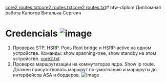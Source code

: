 [core2 routes.txt](https://github.com/user-attachments/files/16759189/core2.routes.txt)[core2 routes.txt](https://github.com/user-attachments/files/16759184/core2.routes.txt)[core2 routes.txt](https://github.com/user-attachments/files/16759166/core2.routes.txt)# ntw-diplom
Дипломная работа 
Капотов Виталька Сергеич
# Credencials ![image](https://github.com/user-attachments/assets/88c3dd49-bd0f-4926-9588-7e983cc76dd9)
1. Проверка STP, HSRP. Роль Root bridge и HSRP-active на одном устройстве. Команды: show spanning-tree, show standby на этом устройстве.
 [core2.txt](https://github.com/user-attachments/files/16759112/core2.txt)
2. Проверка маршрутизации на коммутаторах ядра. Show ip route. Должен присутствовать маршрут по-умолчанию и маршруты до интерфейсов ASA и бордеров. ![image](https://github.com/user-attachments/assets/04136f81-4ed2-44b1-b7d1-d6536429e880)


